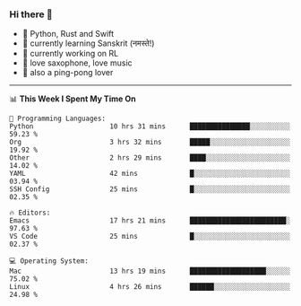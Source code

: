 ### Hi there 👋

- 📙 Python, Rust and Swift
- 🌱 currently learning Sanskrit (नमस्ते!)
- 🔭 currently working on RL
- 🎷 love saxophone, love music
- 🏓 also a ping-pong lover

<!--
**ZiqinGong/ZiqinGong** is a ✨ _special_ ✨ repository because its `README.md` (this file) appears on your GitHub profile.

Here are some ideas to get you started:

- 🔭 I’m currently working on ...
- 🌱 I’m currently learning ...
- 👯 I’m looking to collaborate on ...
- 🤔 I’m looking for help with ...
- 💬 Ask me about ...
- 📫 gongzq0301@sjtu.edu.cn
- 😄 Pronouns: ...
- ⚡ Fun fact: ...
-->

---

<!--START_SECTION:waka-->
📊 **This Week I Spent My Time On** 

```text
💬 Programming Languages: 
Python                   10 hrs 31 mins      ███████████████░░░░░░░░░░   59.23 % 
Org                      3 hrs 32 mins       █████░░░░░░░░░░░░░░░░░░░░   19.92 % 
Other                    2 hrs 29 mins       ████░░░░░░░░░░░░░░░░░░░░░   14.02 % 
YAML                     42 mins             █░░░░░░░░░░░░░░░░░░░░░░░░   03.94 % 
SSH Config               25 mins             █░░░░░░░░░░░░░░░░░░░░░░░░   02.35 % 

🔥 Editors: 
Emacs                    17 hrs 21 mins      ████████████████████████░   97.63 % 
VS Code                  25 mins             █░░░░░░░░░░░░░░░░░░░░░░░░   02.37 % 

💻 Operating System: 
Mac                      13 hrs 19 mins      ███████████████████░░░░░░   75.02 % 
Linux                    4 hrs 26 mins       ██████░░░░░░░░░░░░░░░░░░░   24.98 % 
```


<!--END_SECTION:waka-->
